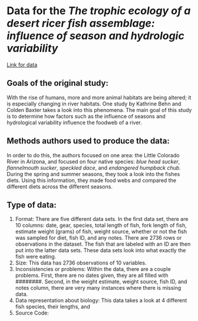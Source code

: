 # Data for the *The trophic ecology of a desert ricer fish assemblage: influence of season and hydrologic variability*
[Link for data](https://datadryad.org/stash/dataset/doi:10.5061/dryad.4q50bp6)

## Goals of the original study:
With the rise of humans, more and more animal habitats are being altered; 
it is especially changing in river habitats. One study by Kathrine Behn and 
Colden Baxter takes a look into this phenomena. The main goal of this study is to determine how factors such as the influence of
seasons and hydrological variability influence the foodweb of a river. 
	
	
## Methods authors used to produce the data: 
In order to do this, the authors focused on one area: the Little Colorado River in 
Arizona, and focused on four native species: _blue head sucker_, _flannelmouth sucker_, _speckled dace_, and _endangered humpback chub_.
During the spring and summer seasons, they took a look into the fishes diets. Using
this information, they made food webs and compared the different diets across the different seasons.

## Type of data:
1. Format:
There are five different data sets. In the first data set, there are 10 columns: date, gear, species, total length of fish, fork length
of fish, estimate weight (grams) of fish, weight source, whether or not the fish was
sampled for diet, fish ID, and any notes. There are 2736 rows or observations in the dataset. The fish that are labeled with an ID are then put into the latter data
sets. These data sets look into what exactly the fish were eating. 
2. Size: 
This data has 2736 observations of 10 variables.
3. Inconsistencies or problems:
Within the data, there are a couple problems. First, there are no dates given, they are all
filled with ########. Second, in the weight estimate, weight source, fish ID, and notes column, there are 
very many instances where there is missing data. 
4. Data representation about biology:
This data takes a look at 4 different fish species, their lengths, and 
5. Source Code:
	